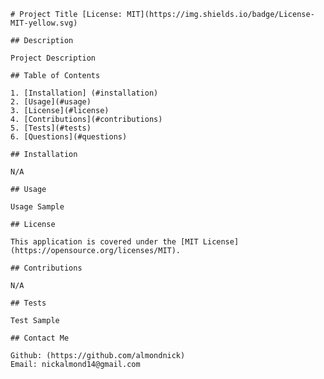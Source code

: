 
    # Project Title [License: MIT](https://img.shields.io/badge/License-MIT-yellow.svg)
    
    ## Description
    
    Project Description
    
    ## Table of Contents
    
    1. [Installation] (#installation)
    2. [Usage](#usage)
    3. [License](#license)
    4. [Contributions](#contributions)
    5. [Tests](#tests)
    6. [Questions](#questions)
    
    ## Installation 

    N/A

    ## Usage

    Usage Sample

    ## License

    This application is covered under the [MIT License](https://opensource.org/licenses/MIT).

    ## Contributions

    N/A

    ## Tests

    Test Sample

    ## Contact Me

    Github: (https://github.com/almondnick)
    Email: nickalmond14@gmail.com